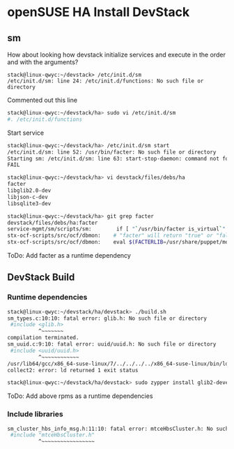 # openSUSE HA Install DevStack

## sm

How about looking how devstack initialize services and execute in the order and with the arguments?

```
stack@linux-qwyc:~/devstack> /etc/init.d/sm
/etc/init.d/sm: line 24: /etc/init.d/functions: No such file or directory
```

Commented out this line

```sh
stack@linux-qwyc:~/devstack/ha> sudo vi /etc/init.d/sm 
#. /etc/init.d/functions
```

Start service

```sh
stack@linux-qwyc:~/devstack/ha> /etc/init.d/sm start
/etc/init.d/sm: line 52: /usr/bin/facter: No such file or directory
Starting sm: /etc/init.d/sm: line 63: start-stop-daemon: command not found
FAIL
```

```sh
stack@linux-qwyc:~/devstack/ha> vi devstack/files/debs/ha
facter
libglib2.0-dev
libjson-c-dev
libsqlite3-dev
```

```sh
stack@linux-qwyc:~/devstack/ha> git grep facter
devstack/files/debs/ha:facter
service-mgmt/sm/scripts/sm:        if [ "`/usr/bin/facter is_virtual`" = "true" ]
stx-ocf-scripts/src/ocf/dbmon:    # "facter" will return "true" or "false" 
stx-ocf-scripts/src/ocf/dbmon:    eval $(FACTERLIB=/usr/share/puppet/modules/platform/lib/facter/ facter is_controller_active)
```

ToDo: Add facter as a runtime dependency

## DevStack Build

### Runtime dependencies

```sh
stack@linux-qwyc:~/devstack/ha/devstack> ./build.sh 
sm_types.c:10:10: fatal error: glib.h: No such file or directory
 #include <glib.h>
          ^~~~~~~~
compilation terminated.
sm_uuid.c:9:10: fatal error: uuid/uuid.h: No such file or directory
 #include <uuid/uuid.h>
          ^~~~~~~~~~~~~
/usr/lib64/gcc/x86_64-suse-linux/7/../../../../x86_64-suse-linux/bin/ld: cannot find -lsqlite3
collect2: error: ld returned 1 exit status
```

```sh
stack@linux-qwyc:~/devstack/ha/devstack> sudo zypper install glib2-devel libuuid-devel sqlite3-devel
```

ToDo: Add above rpms as a runtime dependencies

### Include libraries

```sh
sm_cluster_hbs_info_msg.h:11:10: fatal error: mtceHbsCluster.h: No such file or directory
 #include "mtceHbsCluster.h"
          ^~~~~~~~~~~~~~~~~~
```
